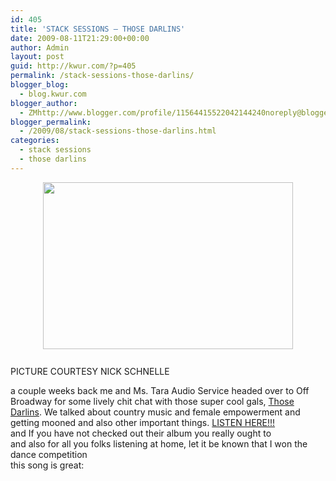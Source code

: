 ```yaml
---
id: 405
title: 'STACK SESSIONS – THOSE DARLINS'
date: 2009-08-11T21:29:00+00:00
author: Admin
layout: post
guid: http://kwur.com/?p=405
permalink: /stack-sessions-those-darlins/
blogger_blog:
  - blog.kwur.com
blogger_author:
  - ZMhttp://www.blogger.com/profile/11564415522042144240noreply@blogger.com
blogger_permalink:
  - /2009/08/stack-sessions-those-darlins.html
categories:
  - stack sessions
  - those darlins
---
```

<div class="pf-content">
  <p>
    <a onblur="try {parent.deselectBloggerImageGracefully();} catch(e) {}" href="http://www.kwur.com/blog/uploaded_images/IMG_8429-copy2-771282.jpg"><img style="display:block; margin:0px auto 10px; text-align:center;cursor:pointer; cursor:hand;width: 400px; height: 267px;" src="http://www.kwur.com/blog/uploaded_images/IMG_8429-copy2-771199.jpg" border="0" alt="" /></a><br />PICTURE COURTESY NICK SCHNELLE
  </p>
  
  <p>
    a couple weeks back me and Ms. Tara Audio Service headed over to Off Broadway for some lively chit chat with those super cool gals, <a href="http://www.myspace.com/darlins">Those Darlins</a>. We talked about country music and female empowerment and getting mooned and also other important things. <a href="http://www.megaupload.com/?d=XZUSPLDH">LISTEN HERE!!!</a><br />and If you have not checked out their album you really ought to<br />and also for all you folks listening at home, let it be known that I won the dance competition<br />this song is great:<br />
  </p>
</div>
